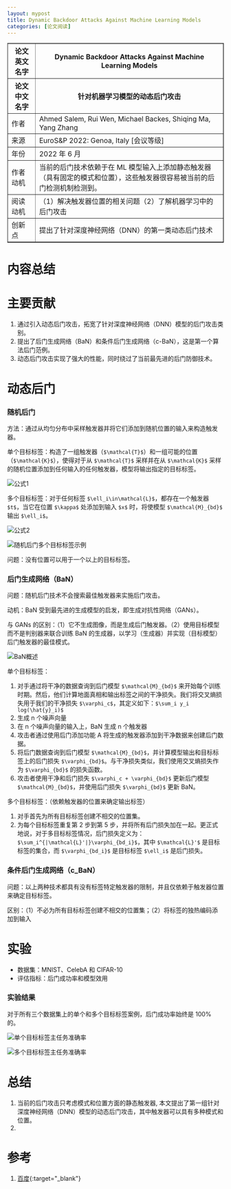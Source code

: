 ```yaml
---
layout: mypost
title: Dynamic Backdoor Attacks Against Machine Learning Models
categories: [论文阅读]
---
```


<table border="1">
    <tr>
        <th>论文英文名字</th>
        <th>Dynamic Backdoor Attacks Against Machine Learning Models</th>
    </tr>
    <tr>
        <th>论文中文名字</th>
        <th>针对机器学习模型的动态后门攻击</th>
    </tr>
    <tr>
        <td>作者</td>
        <td>Ahmed Salem, Rui Wen, Michael Backes, Shiqing Ma, Yang Zhang</td>
    </tr>
    <tr>
        <td>来源</td>
        <td>EuroS&P 2022: Genoa, Italy [会议等级]</td>
    </tr>
    <tr>
        <td>年份</td>
        <td>2022 年 6 月</td>
    </tr>
    <tr>
        <td>作者动机</td>
        <td>当前的后门技术依赖于在 ML 模型输入上添加静态触发器（具有固定的模式和位置），这些触发器很容易被当前的后门检测机制检测到。</td>
    </tr>
    <tr>
        <td>阅读动机</td>
        <td>（1）解决触发器位置的相关问题（2）了解机器学习中的后门攻击</td>
    </tr>
    <tr>
        <td>创新点</td>
        <td>提出了针对深度神经网络（DNN）的第一类动态后门技术</td>
    </tr>
</table>

# 内容总结

# 主要贡献

1. 通过引入动态后门攻击，拓宽了针对深度神经网络（DNN）模型的后门攻击类别。
2. 提出了后门生成网络（BaN）和条件后门生成网络（c-BaN），这是第一个算法后门范例。
3. 动态后门攻击实现了强大的性能，同时绕过了当前最先进的后门防御技术。

# 动态后门

### 随机后门

方法：通过从均匀分布中采样触发器并将它们添加到随机位置的输入来构造触发器。

单个目标标签：构造了一组触发器（`$\mathcal{T}$`）和一组可能的位置（`$\mathcal{K}$`），使得对于从 `$\mathcal{T}$` 采样并在从 `$\mathcal{K}$` 采样的随机位置添加到任何输入的任何触发器，模型将输出指定的目标标签。

![公式1](公式1.png)

多个目标标签：对于任何标签 `$\ell_i\in\mathcal{L}$`，都存在一个触发器 `$t$`，当它在位置 `$\kappa$` 处添加到输入 `$x$` 时，将使模型 `$\mathcal{M}_{bd}$` 输出 `$\ell_i$`。

![公式2](公式2.png)

![随机后门多个目标标签示例](随机后门多个目标标签示例.png)

问题：没有位置可以用于一个以上的目标标签。

### 后门生成网络（BaN）

问题：随机后门技术不会搜索最佳触发器来实施后门攻击。

动机：BaN 受到最先进的生成模型的启发，即生成对抗性网络（GANs）。

与 GANs 的区别：（1）它不生成图像，而是生成后门触发器。（2）使用目标模型而不是判别器来联合训练 BaN 的生成器，以学习（生成器）并实现（目标模型）后门触发器的最佳模式。

![BaN概述](BaN概述.png)

单个目标标签：

1. 对手通过将干净的数据查询到后门模型 `$\mathcal{M}_{bd}$` 来开始每个训练时期。然后，他们计算地面真相和输出标签之间的干净损失。我们将交叉熵损失用于我们的干净损失 `$\varphi_c$`，其定义如下：`$\sum_i y_i log(\hat{y}_i)$`
2. 生成 n 个噪声向量
3. 在 n 个噪声向量的输入上，BaN 生成 n 个触发器
4. 攻击者通过使用后门添加功能 A 将生成的触发器添加到干净数据来创建后门数据。
5. 将后门数据查询到后门模型 `$\mathcal{M}_{bd}$`，并计算模型输出和目标标签上的后门损失 `$\varphi_{bd}$`。与干净损失类似，我们使用交叉熵损失作为 `$\varphi_{bd}$` 的损失函数。
6. 攻击者使用干净和后门损失 `$\varphi_c + \varphi_{bd}$` 更新后门模型 `$\mathcal{M}_{bd}$`，并使用后门损失 `$\varphi_{bd}$` 更新 BaN。

多个目标标签：（依赖触发器的位置来确定输出标签）

1. 对手首先为所有目标标签创建不相交的位置集。
2. 为每个目标标签重复第 2 步到第 5 步，并将所有后门损失加在一起。更正式地说，对于多目标标签情况，后门损失定义为：`$\sum_i^{|\mathcal{L}'|}\varphi_{bd_i}$`，其中 `$\mathcal{L}'$` 是目标标签的集合，而 `$\varphi_{bd_i}$` 是目标标签 `$\ell_i$` 是后门损失。

### 条件后门生成网络（c_BaN）

问题：以上两种技术都具有没有标签特定触发器的限制，并且仅依赖于触发器位置来确定目标标签。

区别：（1）不必为所有目标标签创建不相交的位置集；（2）将标签的独热编码添加到输入

# 实验

+ 数据集：MNIST、CelebA 和 CIFAR-10
+ 评估指标：后门成功率和模型效用

### 实验结果

对于所有三个数据集上的单个和多个目标标签案例，后门成功率始终是 100% 的。

![单个目标标签主任务准确率](单个目标标签主任务准确率.png)

![多个目标标签主任务准确率](多个目标标签主任务准确率.png)

# 总结

1. 当前的后门攻击只考虑模式和位置方面的静态触发器, 本文提出了第一组针对深度神经网络（DNN）模型的动态后门攻击，其中触发器可以具有多种模式和位置。
2. 


# 参考

1. [百度](https://www.baidu.com){:target="_blank"}